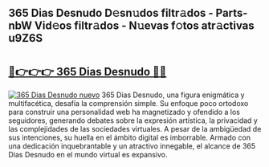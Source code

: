 ## 365 Dias Desnudo D𝚎sn𝚞dos filtr𝚊dos - Parts-nbW Vid𝚎os filtr𝚊dos - N𝚞evas f𝚘tos atr𝚊ctivas u9Z6S

# <h2><a href="http://mb6qro.tromn.icu/?c=365+Dias+Desnudo">🔗👉👉👉 365 Dias Desnudo 🔗🔗</a></h2>

[![365 Dias Desnudo nuevo](https://i.imgur.com/pEAQMta.gif)](http://mb6qro.tromn.icu/?c=365+Dias+Desnudo)
365 Dias Desnudo, una figura enigmática y multifacética, desafía la comprensión simple. Su enfoque poco ortodoxo para construir una personalidad web ha magnetizado y ofendido a los seguidores, generando debates sobre la expresión artística, la privacidad y las complejidades de las sociedades virtuales. A pesar de la ambigüedad de sus intenciones, su huella en el ámbito digital es imborrable. Armado con una dedicación inquebrantable y un atractivo innegable, el alcance de 365 Dias Desnudo en el mundo virtual es expansivo.
